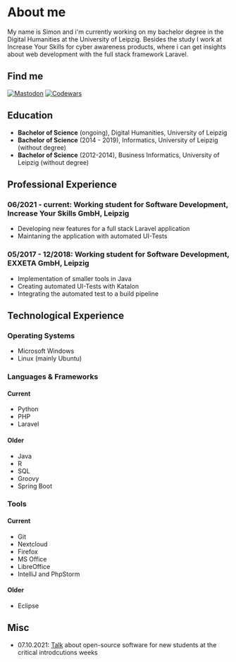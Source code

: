 # About me

<!--
**Owlwasrowk/Owlwasrowk** is a ✨ _special_ ✨ repository because its `README.md` (this file) appears on your GitHub profile.

Here are some ideas to get you started:

- 🔭 I’m currently working on ...
- 🌱 I’m currently learning ...
- 👯 I’m looking to collaborate on ...
- 🤔 I’m looking for help with ...
- 💬 Ask me about ...
- 📫 How to reach me: ...
- 😄 Pronouns: ...
- ⚡ Fun fact: ...
-->

My name is Simon and i'm currently working on my bachelor degree in the Digital Humanities at the University of Leipzig. Besides the study I work at Increase Your Skills for cyber awareness products, where i can get insights about web development with the full stack framework Laravel.

## Find me

[![Mastodon](https://img.shields.io/mastodon/follow/000000980?domain=https%3A%2F%2Flediver.se&style=social)](https://lediver.se/@faulpelzhaendler)
[![Codewars](https://www.codewars.com/users/kl%C3%B6ncvdf/badges/micro)](https://www.codewars.com/users/klöncvdf)

## Education

- **Bachelor of Science** (ongoing), Digital Humanities, University of Leipzig
- **Bachelor of Science** (2014 - 2019), Informatics, University of Leipzig (without degree)
- **Bachelor of Science** (2012-2014), Business Informatics, University of Leipzig (without degree)

## Professional Experience

### 06/2021 - current: Working student for Software Development, Increase Your Skills GmbH, Leipzig

* Developing new features for a full stack Laravel application
* Maintaning the application with automated UI-Tests

### 05/2017 - 12/2018: Working student for Software Development, EXXETA GmbH, Leipzig

* Implementation of smaller tools in Java
* Creating automated UI-Tests with Katalon
* Integrating the automated test to a build pipeline

## Technological Experience
### Operating Systems
* Microsoft Windows
* Linux (mainly Ubuntu)

### Languages & Frameworks

#### Current
* Python
* PHP
* Laravel
#### Older
* Java
* R
* SQL
* Groovy
* Spring Boot
### Tools
#### Current
* Git
* Nextcloud
* Firefox
* MS Office
* LibreOffice
* IntelliJ and PhpStorm
#### Older
* Eclipse

## Misc
* 07.10.2021: [Talk](https://ag-link.xyz/event/2021/10/07/Open-Source-fuers-Studium.html) about open-source software for new students at the critical introdcutions weeks 
